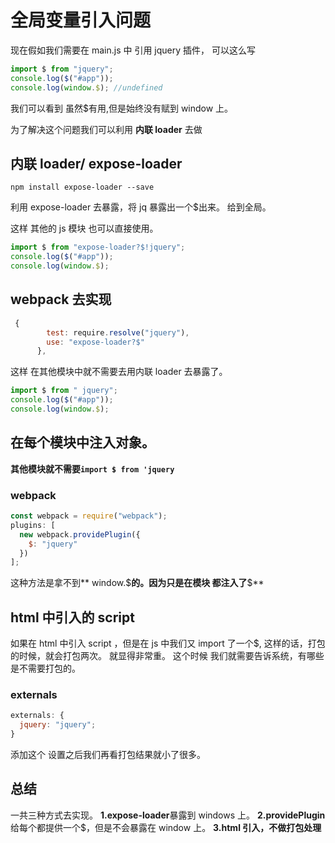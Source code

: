 # 全局变量引入问题

现在假如我们需要在 main.js 中 引用 jquery 插件，
可以这么写

```javascript
import $ from "jquery";
console.log($("#app"));
console.log(window.$); //undefined
```

我们可以看到 虽然\$有用,但是始终没有赋到 window 上。

为了解决这个问题我们可以利用 **内联 loader** 去做

## **内联 loader**/ expose-loader

`npm install expose-loader --save`

利用 expose-loader 去暴露，将 jq 暴露出一个\$出来。 给到全局。

这样 其他的 js 模块 也可以直接使用。

```javascript
import $ from "expose-loader?$!jquery";
console.log($("#app"));
console.log(window.$);
```

## webpack 去实现

```javascript
 {
        test: require.resolve("jquery"),
        use: "expose-loader?$"
      },

```

这样 在其他模块中就不需要去用内联 loader 去暴露了。

```javascript
import $ from " jquery";
console.log($("#app"));
console.log(window.$);
```

## 在每个模块中注入对象。

**其他模块就不需要`import $ from 'jquery`**

### webpack

```javascript
const webpack = require("webpack");
plugins: [
  new webpack.providePlugin({
    $: "jquery"
  })
];
```

这种方法是拿不到** window.\$**的。因为只是在模块 都注入了**\$**

## html 中引入的 script

如果在 html 中引入 script ，但是在 js 中我们又 import 了一个\$,
这样的话，打包的时候，就会打包两次。 就显得非常重。
这个时候 我们就需要告诉系统，有哪些是不需要打包的。

### externals

```javascript
externals: {
  jquery: "jquery";
}
```

添加这个 设置之后我们再看打包结果就小了很多。

## 总结

一共三种方式去实现。
**1.expose-loader**暴露到 windows 上。
**2.providePlugin**给每个都提供一个\$，但是不会暴露在 window 上。
**3.html 引入，不做打包处理**
